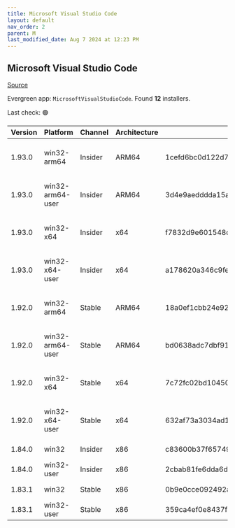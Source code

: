 ```yaml
---
title: Microsoft Visual Studio Code
layout: default
nav_order: 2
parent: M
last_modified_date: Aug 7 2024 at 12:23 PM
---
```


## Microsoft Visual Studio Code

[Source](https://code.visualstudio.com)

Evergreen app: `MicrosoftVisualStudioCode`. Found **12** installers.

Last check: 🟢

| Version | Platform         | Channel | Architecture | Sha256                                                           | URI                                                                                                                                                                                                                                                                                                            |
| ------- | ---------------- | ------- | ------------ | ---------------------------------------------------------------- | -------------------------------------------------------------------------------------------------------------------------------------------------------------------------------------------------------------------------------------------------------------------------------------------------------------- |
| 1.93.0  | win32-arm64      | Insider | ARM64        | 1cefd6bc0d122d70d7b2d4284f5e79ebb49c3338287dc52f797116b30077cdaa | [https://vscode.download.prss.microsoft.com/dbazure/download/insider/d4c4e690b9f1e70291da9a46c5c8ac5ebfbda81a/VSCodeSetup-arm64-1.93.0-insider.exe](https://vscode.download.prss.microsoft.com/dbazure/download/insider/d4c4e690b9f1e70291da9a46c5c8ac5ebfbda81a/VSCodeSetup-arm64-1.93.0-insider.exe)         |
| 1.93.0  | win32-arm64-user | Insider | ARM64        | 3d4e9aedddda15a462e809cf1d2e290601f08a9e7228a12c8f6e1c8d77c8b875 | [https://vscode.download.prss.microsoft.com/dbazure/download/insider/d4c4e690b9f1e70291da9a46c5c8ac5ebfbda81a/VSCodeUserSetup-arm64-1.93.0-insider.exe](https://vscode.download.prss.microsoft.com/dbazure/download/insider/d4c4e690b9f1e70291da9a46c5c8ac5ebfbda81a/VSCodeUserSetup-arm64-1.93.0-insider.exe) |
| 1.93.0  | win32-x64        | Insider | x64          | f7832d9e601548d228a950d69ae50522eaea2768312fb83c93fedf300616df8f | [https://vscode.download.prss.microsoft.com/dbazure/download/insider/d4c4e690b9f1e70291da9a46c5c8ac5ebfbda81a/VSCodeSetup-x64-1.93.0-insider.exe](https://vscode.download.prss.microsoft.com/dbazure/download/insider/d4c4e690b9f1e70291da9a46c5c8ac5ebfbda81a/VSCodeSetup-x64-1.93.0-insider.exe)             |
| 1.93.0  | win32-x64-user   | Insider | x64          | a178620a346c9feee87d16b3df24e36f235a156a4ba4c7b5ed6bea8aacdfd227 | [https://vscode.download.prss.microsoft.com/dbazure/download/insider/d4c4e690b9f1e70291da9a46c5c8ac5ebfbda81a/VSCodeUserSetup-x64-1.93.0-insider.exe](https://vscode.download.prss.microsoft.com/dbazure/download/insider/d4c4e690b9f1e70291da9a46c5c8ac5ebfbda81a/VSCodeUserSetup-x64-1.93.0-insider.exe)     |
| 1.92.0  | win32-arm64      | Stable  | ARM64        | 18a0ef1cbb24e925afa8cecae93ca57b9ac42aef19f1646762e1f0f5182de030 | [https://vscode.download.prss.microsoft.com/dbazure/download/stable/b1c0a14de1414fcdaa400695b4db1c0799bc3124/VSCodeSetup-arm64-1.92.0.exe](https://vscode.download.prss.microsoft.com/dbazure/download/stable/b1c0a14de1414fcdaa400695b4db1c0799bc3124/VSCodeSetup-arm64-1.92.0.exe)                           |
| 1.92.0  | win32-arm64-user | Stable  | ARM64        | bd0638adc7dbf91633a30fdcabb6ace23fd00a06f1006a6b8a656e8921fdb933 | [https://vscode.download.prss.microsoft.com/dbazure/download/stable/b1c0a14de1414fcdaa400695b4db1c0799bc3124/VSCodeUserSetup-arm64-1.92.0.exe](https://vscode.download.prss.microsoft.com/dbazure/download/stable/b1c0a14de1414fcdaa400695b4db1c0799bc3124/VSCodeUserSetup-arm64-1.92.0.exe)                   |
| 1.92.0  | win32-x64        | Stable  | x64          | 7c72fc02bd1045090d34d2808999f75d61d23005448525af5b64ac5fafa8b3a3 | [https://vscode.download.prss.microsoft.com/dbazure/download/stable/b1c0a14de1414fcdaa400695b4db1c0799bc3124/VSCodeSetup-x64-1.92.0.exe](https://vscode.download.prss.microsoft.com/dbazure/download/stable/b1c0a14de1414fcdaa400695b4db1c0799bc3124/VSCodeSetup-x64-1.92.0.exe)                               |
| 1.92.0  | win32-x64-user   | Stable  | x64          | 632af73a3034ad1be25f3f715db419ef561b27985a36568a29f9c317526209da | [https://vscode.download.prss.microsoft.com/dbazure/download/stable/b1c0a14de1414fcdaa400695b4db1c0799bc3124/VSCodeUserSetup-x64-1.92.0.exe](https://vscode.download.prss.microsoft.com/dbazure/download/stable/b1c0a14de1414fcdaa400695b4db1c0799bc3124/VSCodeUserSetup-x64-1.92.0.exe)                       |
| 1.84.0  | win32            | Insider | x86          | c83600b37f65749ea9e16496847bbfd967dece2472cee7d8011ae719e2633c18 | [https://az764295.vo.msecnd.net/insider/0c36b92c82064882a228487040187cfc13669c0f/VSCodeSetup-ia32-1.84.0-insider.exe](https://az764295.vo.msecnd.net/insider/0c36b92c82064882a228487040187cfc13669c0f/VSCodeSetup-ia32-1.84.0-insider.exe)                                                                     |
| 1.84.0  | win32-user       | Insider | x86          | 2cbab81fe6dda6dfb07751707107db95ba7afa0a6ada65a1df78a04eef0aadf5 | [https://az764295.vo.msecnd.net/insider/0c36b92c82064882a228487040187cfc13669c0f/VSCodeUserSetup-ia32-1.84.0-insider.exe](https://az764295.vo.msecnd.net/insider/0c36b92c82064882a228487040187cfc13669c0f/VSCodeUserSetup-ia32-1.84.0-insider.exe)                                                             |
| 1.83.1  | win32            | Stable  | x86          | 0b9e0cce092492a88cdaf12048e3630290944b051f3194c5ca3d6b7012f05e7f | [https://az764295.vo.msecnd.net/stable/a6606b6ca720bca780c2d3c9d4cc3966ff2eca12/VSCodeSetup-ia32-1.83.1.exe](https://az764295.vo.msecnd.net/stable/a6606b6ca720bca780c2d3c9d4cc3966ff2eca12/VSCodeSetup-ia32-1.83.1.exe)                                                                                       |
| 1.83.1  | win32-user       | Stable  | x86          | 359ca4ef0e8437f7e5183a97a9d79834463a3df88bb10c82c48cc2bd53b8a7e5 | [https://az764295.vo.msecnd.net/stable/a6606b6ca720bca780c2d3c9d4cc3966ff2eca12/VSCodeUserSetup-ia32-1.83.1.exe](https://az764295.vo.msecnd.net/stable/a6606b6ca720bca780c2d3c9d4cc3966ff2eca12/VSCodeUserSetup-ia32-1.83.1.exe)                                                                               |
